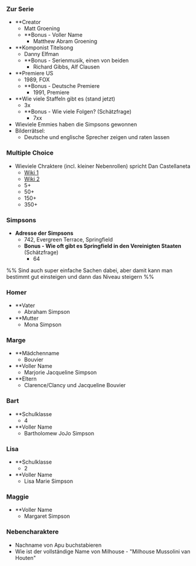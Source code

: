 ### Zur Serie

- **Creator
	- Matt Groening
	- **Bonus - Voller Name
		- Matthew Abram Groening
- **Komponist Titelsong
	- Danny Elfman
	- **Bonus - Serienmusik, einen von beiden
		- Richard Gibbs, Alf Clausen
- **Premiere US
	- 1989, FOX
	- **Bonus - Deutsche Premiere
		- 1991, Premiere
- **Wie viele Staffeln gibt es (stand jetzt)
	- 3x
	- **Bonus - Wie viele Folgen? (Schätzfrage)
		- 7xx
- Wieviele Emmies haben die Simpsons gewonnen
- Bilderrätsel: 
	- Deutsche und englische Sprecher zeigen und raten lassen

### Multiple Choice
- Wieviele Chraktere (incl. kleiner Nebenrollen) spricht Dan Castellaneta
	- [Wiki 1](https://simpsons.fandom.com/wiki/Category:Characters_voiced_by_Dan_Castellaneta)
	- [Wiki 2](https://simpsonswiki.com/wiki/Category:Characters_voiced_by_Dan_Castellaneta)
	- 5+
	- 50+
	- 150+
	- 350+

### Simpsons

- **Adresse der Simpsons**
	- 742, Evergreen Terrace, Springfield
	- **Bonus - Wie oft gibt es Springfield in den Vereinigten Staaten**  (Schätzfrage)
		- 64 

%%
Sind auch super einfache Sachen dabei, aber damit kann man bestimmt gut einsteigen und dann das Niveau steigern
%%
### Homer

- **Vater
	- Abraham Simpson
- **Mutter
	- Mona Simpson

### Marge

- **Mädchenname
	- Bouvier
- **Voller Name
	- Marjorie Jacqueline Simpson
- **Eltern
	- Clarence/Clancy und Jacqueline Bouvier

### Bart

- **Schulklasse 
	-  4
- **Voller Name
	- Bartholomew JoJo Simpson
	
### Lisa

- **Schulklasse 
	- 2
- **Voller Name
	- Lisa Marie Simpson

### Maggie

- **Voller Name
	- Margaret Simpson
### Nebencharaktere
- Nachname von Apu buchstabieren
- Wie ist der vollständige Name von Milhouse - "Milhouse Mussolini van Houten"

